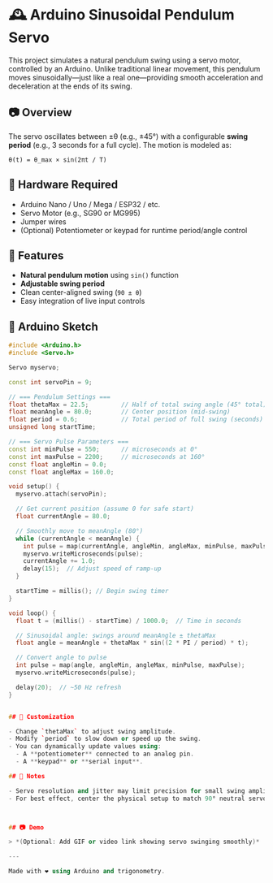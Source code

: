 # 🕰️ Arduino Sinusoidal Pendulum Servo

This project simulates a natural pendulum swing using a servo motor, controlled by an Arduino. Unlike traditional linear movement, this pendulum moves sinusoidally—just like a real one—providing smooth acceleration and deceleration at the ends of its swing.

## 📷 Overview

The servo oscillates between ±θ (e.g., ±45°) with a configurable **swing period** (e.g., 3 seconds for a full cycle). The motion is modeled as:
```
θ(t) = θ_max × sin(2πt / T)
```

## 🔧 Hardware Required

- Arduino Nano / Uno / Mega / ESP32 / etc.
- Servo Motor (e.g., SG90 or MG995)
- Jumper wires
- (Optional) Potentiometer or keypad for runtime period/angle control

## 🧠 Features

- **Natural pendulum motion** using `sin()` function
- **Adjustable swing period**
- Clean center-aligned swing (`90 ± θ`)
- Easy integration of live input controls

## 📜 Arduino Sketch

```cpp
#include <Arduino.h>
#include <Servo.h>

Servo myservo;

const int servoPin = 9;

// === Pendulum Settings ===
float thetaMax = 22.5;         // Half of total swing angle (45° total)
float meanAngle = 80.0;        // Center position (mid-swing)
float period = 0.6;            // Total period of full swing (seconds)
unsigned long startTime;

// === Servo Pulse Parameters ===
const int minPulse = 550;      // microseconds at 0°
const int maxPulse = 2200;     // microseconds at 160°
const float angleMin = 0.0;
const float angleMax = 160.0;

void setup() {
  myservo.attach(servoPin);

  // Get current position (assume 0 for safe start)
  float currentAngle = 80.0;

  // Smoothly move to meanAngle (80°)
  while (currentAngle < meanAngle) {
    int pulse = map(currentAngle, angleMin, angleMax, minPulse, maxPulse);
    myservo.writeMicroseconds(pulse);
    currentAngle += 1.0;
    delay(15);  // Adjust speed of ramp-up
  }

  startTime = millis(); // Begin swing timer
}

void loop() {
  float t = (millis() - startTime) / 1000.0;  // Time in seconds

  // Sinusoidal angle: swings around meanAngle ± thetaMax
  float angle = meanAngle + thetaMax * sin((2 * PI / period) * t);

  // Convert angle to pulse
  int pulse = map(angle, angleMin, angleMax, minPulse, maxPulse);
  myservo.writeMicroseconds(pulse);

  delay(20);  // ~50 Hz refresh
}


## 🔄 Customization

- Change `thetaMax` to adjust swing amplitude.
- Modify `period` to slow down or speed up the swing.
- You can dynamically update values using:
  - A **potentiometer** connected to an analog pin.
  - A **keypad** or **serial input**.

## 📝 Notes

- Servo resolution and jitter may limit precision for small swing amplitudes.
- For best effect, center the physical setup to match 90° neutral servo angle.



## 📷 Demo

> *(Optional: Add GIF or video link showing servo swinging smoothly)*

---

Made with ❤️ using Arduino and trigonometry.
